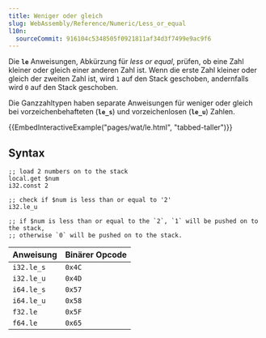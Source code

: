 ```yaml
---
title: Weniger oder gleich
slug: WebAssembly/Reference/Numeric/Less_or_equal
l10n:
  sourceCommit: 916104c5348505f0921811af34d3f7499e9ac9f6
---
```


Die **`le`** Anweisungen, Abkürzung für _less or equal_, prüfen, ob eine Zahl kleiner oder gleich einer anderen Zahl ist. Wenn die erste Zahl kleiner oder gleich der zweiten Zahl ist, wird `1` auf den Stack geschoben, andernfalls wird `0` auf den Stack geschoben.

Die Ganzzahltypen haben separate Anweisungen für weniger oder gleich bei vorzeichenbehafteten (**`le_s`**) und vorzeichenlosen (**`le_u`**) Zahlen.

{{EmbedInteractiveExample("pages/wat/le.html", "tabbed-taller")}}

## Syntax

```wasm
;; load 2 numbers on to the stack
local.get $num
i32.const 2

;; check if $num is less than or equal to '2'
i32.le_u

;; if $num is less than or equal to the `2`, `1` will be pushed on to the stack,
;; otherwise `0` will be pushed on to the stack.
```

| Anweisung  | Binärer Opcode |
| ---------- | -------------- |
| `i32.le_s` | `0x4C`         |
| `i32.le_u` | `0x4D`         |
| `i64.le_s` | `0x57`         |
| `i64.le_u` | `0x58`         |
| `f32.le`   | `0x5F`         |
| `f64.le`   | `0x65`         |
